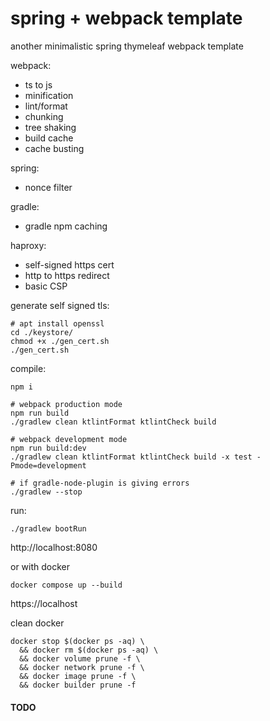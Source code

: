 # spring + webpack template

another minimalistic spring thymeleaf webpack template

webpack:

* ts to js
* minification
* lint/format
* chunking
* tree shaking
* build cache
* cache busting

spring:

* nonce filter

gradle:

* gradle npm caching

haproxy:

* self-signed https cert
* http to https redirect
* basic CSP

generate self signed tls:

```shell
# apt install openssl
cd ./keystore/
chmod +x ./gen_cert.sh
./gen_cert.sh
```

compile:

```shell
npm i

# webpack production mode
npm run build
./gradlew clean ktlintFormat ktlintCheck build

# webpack development mode
npm run build:dev
./gradlew clean ktlintFormat ktlintCheck build -x test -Pmode=development

# if gradle-node-plugin is giving errors
./gradlew --stop
```

run:

```shell
./gradlew bootRun
```

http://localhost:8080

or with docker

```shell
docker compose up --build
```

https://localhost

clean docker

```shell
docker stop $(docker ps -aq) \
  && docker rm $(docker ps -aq) \
  && docker volume prune -f \
  && docker network prune -f \
  && docker image prune -f \
  && docker builder prune -f
```

#### TODO
